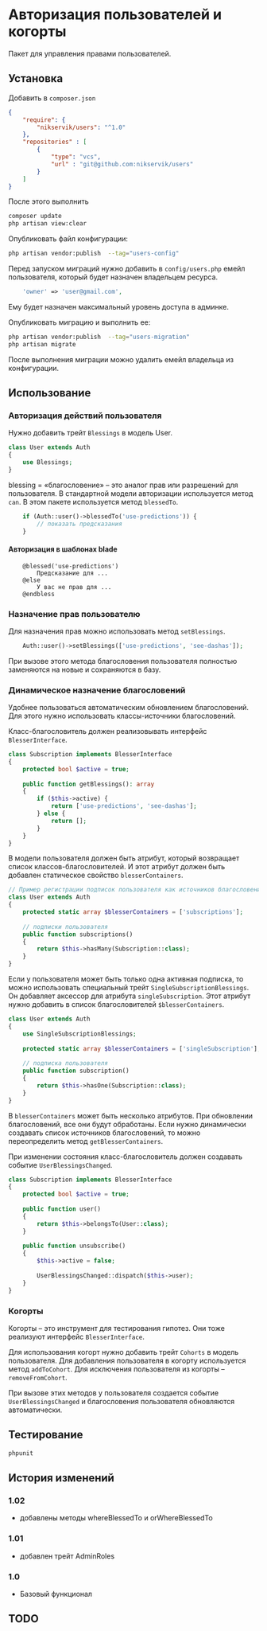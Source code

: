 # Авторизация пользователей и когорты 

Пакет для управления правами пользователей. 

## Установка

Добавить в `composer.json`
```json
{
    "require": {
        "nikservik/users": "^1.0"
    },
    "repositories" : [
        {
            "type": "vcs",
            "url" : "git@github.com:nikservik/users"
        }
    ]
}
```
После этого выполнить 
```bash
composer update
php artisan view:clear
```

Опубликовать файл конфигурации:
```bash
php artisan vendor:publish  --tag="users-config"
```
Перед запуском миграций нужно добавить в `config/users.php` 
емейл пользователя, который будет назначен владельцем ресурса. 
```php
    'owner' => 'user@gmail.com',
```
Ему будет назначен максимальный уровень доступа в админке.

Опубликовать миграцию и выполнить ее:
```bash
php artisan vendor:publish  --tag="users-migration"
php artisan migrate
```
После выполнения миграции можно удалить емейл владельца из конфигурации.

## Использование

### Авторизация действий пользователя
Нужно добавить трейт `Blessings` в модель User.
```php
class User extends Auth
{
    use Blessings;
}
```
blessing = «благословение» – это аналог прав или разрешений для пользователя.
В стандартной модели авторизации используется метод `can`.
В этом пакете используется метод `blessedTo`.

```php
    if (Auth::user()->blessedTo('use-predictions')) {
        // показать предсказания
    }
```
#### Авторизация в шаблонах blade
```blade
    @blessed('use-predictions')
        Предсказание для ...
    @else
        У вас не прав для ...
    @endbless
```

### Назначение прав пользователю
Для назначения прав можно использовать метод `setBlessings`.
```php
    Auth::user()->setBlessings(['use-predictions', 'see-dashas']);
```
При вызове этого метода благословения пользователя полностью заменяются на новые и сохраняются в базу.

### Динамическое назначение благословений
Удобнее пользоваться автоматическим обновлением благословений.
Для этого нужно использовать классы-источники благословений.

Класс-благословитель должен реализовывать интерфейс `BlesserInterface`.
```php
class Subscription implements BlesserInterface
{
    protected bool $active = true;
    
    public function getBlessings(): array
    {
        if ($this->active) {
            return ['use-predictions', 'see-dashas'];
        } else {
            return [];
        }
    }
}
```
В модели пользователя должен быть атрибут, который возвращает список классов-благословителей.
И этот атрибут должен быть добавлен статическое свойство `blesserContainers`.
```php
// Пример регистрации подписок пользователя как источников благословений
class User extends Auth
{
    protected static array $blesserContainers = ['subscriptions'];
    
    // подписки пользователя
    public function subscriptions()
    {
        return $this->hasMany(Subscription::class);
    }
}
```
Если у пользователя может быть только одна активная подписка, то можно использовать
специальный трейт `SingleSubscriptionBlessings`. 
Он добавляет аксессор для атрибута `singleSubscription`.
Этот атрибут нужно добавить в список благословителей `$blesserContainers`.
```php
class User extends Auth
{
    use SingleSubscriptionBlessings;
    
    protected static array $blesserContainers = ['singleSubscription'];
    
    // подписка пользователя
    public function subscription()
    {
        return $this->hasOne(Subscription::class);
    }
}
```
В `blesserContainers` может быть несколько атрибутов. При обновлении благословений, все они будут обработаны.
Если нужно динамически создавать список источников благословений, 
то можно переопределить метод `getBlesserContainers`.

При изменении состояния класс-благословитель должен создавать событие `UserBlessingsChanged`.
```php
class Subscription implements BlesserInterface
{
    protected bool $active = true;
    
    public function user()
    {
        return $this->belongsTo(User::class);
    }
    
    public function unsubscribe()
    {
        $this->active = false;
        
        UserBlessingsChanged::dispatch($this->user);
    }
}
```

### Когорты
Когорты – это инструмент для тестирования гипотез.
Они тоже реализуют интерфейс `BlesserInterface`.

Для использования когорт нужно добавить трейт `Cohorts` в модель пользователя.
Для добавления пользователя в когорту используется метод `addToCohort`.
Для исключения пользователя из когорты – `removeFromCohort`.

При вызове этих методов у пользователя создается событие `UserBlessingsChanged` 
и благословения пользователя обновляются автоматически.

## Тестирование

```bash
phpunit
```

## История изменений
### 1.02
- добавлены методы whereBlessedTo и orWhereBlessedTo

### 1.01
- добавлен трейт AdminRoles

### 1.0
- Базовый функционал

## TODO

